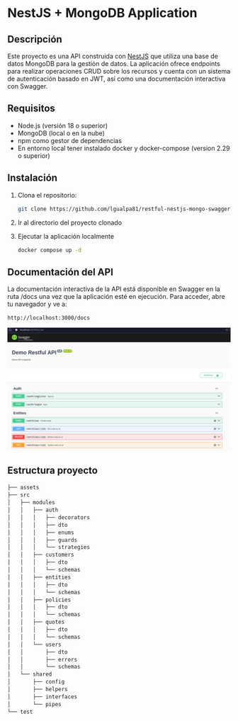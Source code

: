 
# NestJS + MongoDB Application

## Descripción

Este proyecto es una API construida con [NestJS](https://nestjs.com/) que utiliza una base de datos MongoDB para la gestión de datos. La aplicación ofrece endpoints para realizar operaciones CRUD sobre los recursos y cuenta con un sistema de autenticación basado en JWT, así como una documentación interactiva con Swagger.

## Requisitos

- Node.js (versión 18 o superior)
- MongoDB (local o en la nube)
- npm como gestor de dependencias
- En entorno local tener instalado docker y docker-compose (version 2.29 o superior)

## Instalación

1. Clona el repositorio:

   ```bash
   git clone https://github.com/lgualpa81/restful-nestjs-mongo-swagger.git
   ```

2. Ir al directorio del proyecto clonado

3. Ejecutar la aplicación localmente
   ```bash
   docker compose up -d
   ```
## Documentación del API

La documentación interactiva de la API está disponible en Swagger en la ruta /docs una vez que la aplicación esté en ejecución. Para acceder, abre tu navegador y ve a:

   ```bash
   http://localhost:3000/docs
   ```

![swagger](./assets/swagger-api.png)

## Estructura proyecto

```bash
├── assets
├── src
│   ├── modules
│   │   ├── auth
│   │   │   ├── decorators
│   │   │   ├── dto
│   │   │   ├── enums
│   │   │   ├── guards
│   │   │   └── strategies
│   │   ├── customers
│   │   │   ├── dto
│   │   │   └── schemas
│   │   ├── entities
│   │   │   ├── dto
│   │   │   └── schemas
│   │   ├── policies
│   │   │   ├── dto
│   │   │   └── schemas
│   │   ├── quotes
│   │   │   ├── dto
│   │   │   └── schemas
│   │   └── users
│   │       ├── dto
│   │       ├── errors
│   │       └── schemas
│   └── shared
│       ├── config
│       ├── helpers
│       ├── interfaces
│       └── pipes
└── test

```